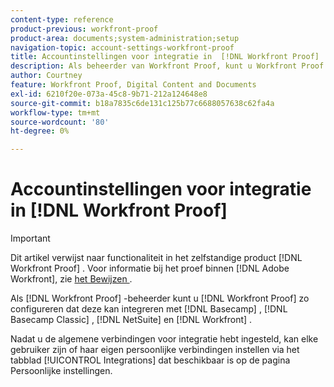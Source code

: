 ```yaml
---
content-type: reference
product-previous: workfront-proof
product-area: documents;system-administration;setup
navigation-topic: account-settings-workfront-proof
title: Accountinstellingen voor integratie in  [!DNL Workfront Proof]
description: Als beheerder van Workfront Proof, kunt u Workfront Proof vormen om met Basecamp, Basecamp Classic,  [!DNL NetSuite], en Workfront te integreren.
author: Courtney
feature: Workfront Proof, Digital Content and Documents
exl-id: 6210f20e-073a-45c8-9b71-212a124648e8
source-git-commit: b18a7835c6de131c125b77c6688057638c62fa4a
workflow-type: tm+mt
source-wordcount: '80'
ht-degree: 0%

---
```


# Accountinstellingen voor integratie in [!DNL Workfront Proof]

>[!IMPORTANT]
>
>Dit artikel verwijst naar functionaliteit in het zelfstandige product [!DNL Workfront Proof] . Voor informatie bij het proef binnen [!DNL Adobe Workfront], zie [ het Bewijzen ](../../../review-and-approve-work/proofing/proofing.md).

Als [!DNL Workfront Proof] -beheerder kunt u [!DNL Workfront Proof] zo configureren dat deze kan integreren met [!DNL Basecamp] , [!DNL Basecamp Classic] , [!DNL NetSuite] en [!DNL Workfront] .

Nadat u de algemene verbindingen voor integratie hebt ingesteld, kan elke gebruiker zijn of haar eigen persoonlijke verbindingen instellen via het tabblad [!UICONTROL Integrations] dat beschikbaar is op de pagina Persoonlijke instellingen.
